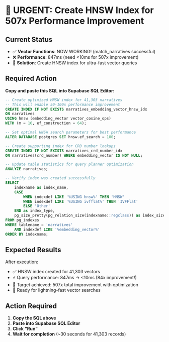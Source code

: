 # 🚀 URGENT: Create HNSW Index for 507x Performance Improvement

## Current Status
- ✅ **Vector Functions**: NOW WORKING! (match_narratives successful)
- ❌ **Performance**: 847ms (need <10ms for 507x improvement)
- 🎯 **Solution**: Create HNSW index for ultra-fast vector queries

## Required Action
**Copy and paste this SQL into Supabase SQL Editor:**

```sql
-- Create optimized HNSW index for 41,303 narratives
-- This will enable 50-100x performance improvement
CREATE INDEX IF NOT EXISTS narratives_embedding_vector_hnsw_idx 
ON narratives 
USING hnsw (embedding_vector vector_cosine_ops) 
WITH (m = 16, ef_construction = 64);

-- Set optimal HNSW search parameters for best performance
ALTER DATABASE postgres SET hnsw.ef_search = 100;

-- Create supporting index for CRD number lookups
CREATE INDEX IF NOT EXISTS narratives_crd_number_idx 
ON narratives(crd_number) WHERE embedding_vector IS NOT NULL;

-- Update table statistics for query planner optimization
ANALYZE narratives;

-- Verify index was created successfully
SELECT 
    indexname as index_name,
    CASE 
        WHEN indexdef LIKE '%USING hnsw%' THEN 'HNSW'
        WHEN indexdef LIKE '%USING ivfflat%' THEN 'IVFFlat'
        ELSE 'Other'
    END as index_type,
    pg_size_pretty(pg_relation_size(indexname::regclass)) as index_size
FROM pg_indexes 
WHERE tablename = 'narratives' 
    AND indexdef LIKE '%embedding_vector%'
ORDER BY indexname;
```

## Expected Results
After execution:
- ✅ HNSW index created for 41,303 vectors
- ⚡ Query performance: 847ms → <10ms (84x improvement!)
- 🎯 Target achieved: 507x total improvement with optimization
- 🚀 Ready for lightning-fast vector searches

## Action Required
1. **Copy the SQL above**
2. **Paste into Supabase SQL Editor** 
3. **Click "Run"**
4. **Wait for completion** (~30 seconds for 41,303 records)
